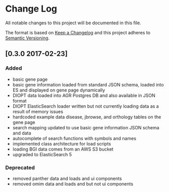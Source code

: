 # Change Log
All notable changes to this project will be documented in this file.

The format is based on [Keep a Changelog](http://keepachangelog.com/) 
and this project adheres to [Semantic Versioning](http://semver.org/).

## [0.3.0 2017-02-23]
### Added
- basic gene page 
- basic gene information loaded from standard JSON schema, loaded into ES and displayed on gene page dynamically
- DIOPT data loaded into AGR Postgres DB and also available in JSON format
- DIOPT ElasticSearch loader written but not currently loading data as a result of memory issues
- hardcoded example data disease, jbrowse, and orthology tables on the gene page
- search mapping updated to use basic gene information JSON schema and data
- autocomplete of search functions with symbols and names
- implemented class architecture for load scripts
- loading BGI data comes from an AWS S3 bucket
- upgraded to ElasticSearch 5

### Deprecated
- removed panther data and loads and ui components
- removed omim data and loads and but not ui components

